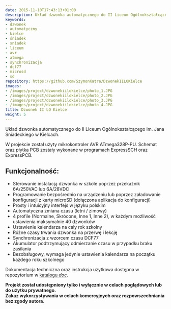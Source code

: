 ```yaml
---
date: 2015-11-10T17:43:13+01:00
description: Układ dzwonka automatycznego do II Liceum Ogólnokształcącego im. Jana Śniadeckiego w Kielcach
keywords:
- dzwonek
- automatyczny
- kielce
- śniadek
- sniadek
- liceum
- avr
- atmega
- synchronizacja
- dcf77
- microsd
- sd
repository: https://github.com/SzymonKatra/DzwonekIILOKielce
images: 
- /images/project/dzwonekiilokielce/photo_1.JPG
- /images/project/dzwonekiilokielce/photo_2.JPG
- /images/project/dzwonekiilokielce/photo_3.JPG
- /images/project/dzwonekiilokielce/photo_4.JPG
title: Dzwonek II LO Kielce
weight: 5
---
```


Układ dzwonka automatycznego do II Liceum Ogólnokształcącego im. Jana Śniadeckiego w Kielcach.

W projekcie został użyty mikrokontroler AVR ATmega328P-PU. Schemat oraz płytka PCB zostały wykonane w programach ExpressSCH oraz ExpressPCB.

## Funkcjonalność:

- Sterowanie instalacją dzwonka w szkole poprzez przekaźnik 6A/250VAC lub 6A/28VDC
- Programowanie bezpośrednio na urządzeniu lub poprzez załadowanie konfiguracji z karty microSD (dołączona aplikacja do konfiguracji)
- Prosty i intuicyjny interfejs w języku polskim
- Automatyczna zmiana czasu (letni / zimowy)
- 4 profile (Normalne, Skrócone, Inne 1, Inne 2), w każdym możliwość ustawienia maksymalnie 40 dzwonków
- Ustawienie kalendarza na cały rok szkolny
- Różne czasy trwania dzwonka na przerwę i lekcję
- Synchronizacja z wzorcem czasu DCF77
- Akumulator podtrzymujący odmierzanie czasu w przypadku braku zasilania
- Bezobsługowy, wymaga jedynie ustawienia kalendarza na początku każdego roku szkolnego

Dokumentacja techniczna oraz instrukcja użytkowa dostępna w repozytorium w [katalogu *doc*](https://github.com/SzymonKatra/DzwonekIILOKielce/tree/master/doc).

**Projekt został udostępniony tylko i wyłącznie w celach poglądowych lub do użytku prywatnego.**  
**Zakaz wykorzystywania w celach komercyjnych oraz rozpowszechniania bez zgody autora.**
